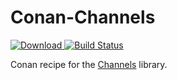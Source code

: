 # Conan-Channels

[ ![Download](https://api.bintray.com/packages/rikdev/conan/Channels%3Arikdev/images/download.svg) ](https://bintray.com/rikdev/conan/Channels%3Arikdev/_latestVersion)
[![Build Status](https://travis-ci.org/rikdev/conan-channels.svg?branch=master)](https://travis-ci.org/rikdev/conan-channels)

Conan recipe for the [Channels](https://github.com/rikdev/channels) library.
